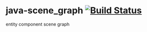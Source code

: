 java-scene_graph [![Build Status](https://travis-ci.org/nathanfaucett/java-scene_graph.svg?branch=master)](https://travis-ci.org/nathanfaucett/java-scene_graph)
=======

entity component scene graph
